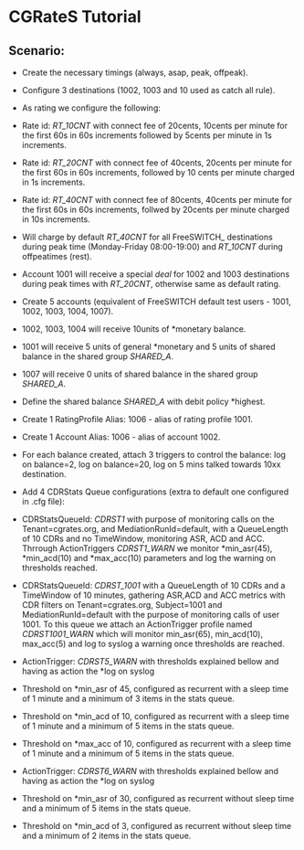 CGRateS Tutorial
================

Scenario:
---------

- Create the necessary timings (always, asap, peak, offpeak).
- Configure 3 destinations (1002, 1003 and 10 used as catch all rule).
- As rating we configure the following:

 - Rate id: *RT_10CNT* with connect fee of 20cents, 10cents per minute for the first 60s in 60s increments followed by 5cents per minute in 1s increments.
 - Rate id: *RT_20CNT* with connect fee of 40cents, 20cents per minute for the first 60s in 60s increments, followed by 10 cents per minute charged in 1s increments.
 - Rate id: *RT_40CNT* with connect fee of 80cents, 40cents per minute for the first 60s in 60s increments, follwed by 20cents per minute charged in 10s increments.
 - Will charge by default *RT_40CNT* for all FreeSWITCH_ destinations during peak time (Monday-Friday 08:00-19:00) and *RT_10CNT* during offpeatimes (rest).
 - Account 1001 will receive a special *deal* for 1002 and 1003 destinations during peak times with *RT_20CNT*, otherwise same as default rating.

- Create 5 accounts (equivalent of FreeSWITCH default test users - 1001, 1002, 1003, 1004, 1007).
 
 - 1002, 1003, 1004 will receive 10units of *monetary balance.
 - 1001 will receive 5 units of general *monetary and 5 units of shared balance in the shared group *SHARED_A*.
 - 1007 will receive 0 units of shared balance in the shared group *SHARED_A*.
 - Define the shared balance *SHARED_A* with debit policy *highest.

- Create 1 RatingProfile Alias: 1006 - alias of rating profile 1001.
- Create 1 Account Alias: 1006 - alias of account 1002.

- For each balance created, attach 3 triggers to control the balance: log on balance=2, log on balance=20, log on 5 mins talked towards 10xx destination.

- Add 4 CDRStats Queue configurations (extra to default one configured in .cfg file):

 - CDRStatsQueueId: *CDRST1* with purpose of monitoring calls on the Tenant=cgrates.org, and MediationRunId=default, with a QueueLength of 10 CDRs and no TimeWindow, monitoring ASR, ACD and ACC. Thrrough ActionTriggers *CDRST1_WARN* we monitor *min_asr(45), *min_acd(10) and *max_acc(10) parameters and log the warning on thresholds reached.
 - CDRStatsQueueId: *CDRST_1001* with a QueueLength of 10 CDRs and a TimeWindow of 10 minutes, gathering ASR,ACD and ACC metrics with CDR filters on Tenant=cgrates.org, Subject=1001 and MediationRunId=default with the purpose of monitoring calls of user 1001. To this queue we attach an ActionTrigger profile named *CDRST1001_WARN* which will monitor min_asr(65), min_acd(10), max_acc(5) and log to syslog a warning once thresholds are reached.

- ActionTrigger: *CDRST5_WARN* with thresholds explained bellow and having as action the *log on syslog

 - Threshold on *min_asr of 45, configured as recurrent with a sleep time of 1 minute and a minimum of 3 items in the stats queue.
 - Threshold on *min_acd of 10, configured as recurrent with a sleep time of 1 minute and a minimum of 5 items in the stats queue.
 - Threshold on *max_acc of 10, configured as recurrent with a sleep time of 1 minute and a minimum of 5 items in the stats queue.

- ActionTrigger: *CDRST6_WARN* with thresholds explained bellow and having as action the *log on syslog

 - Threshold on *min_asr of 30, configured as recurrent without sleep time and a minimum of 5 items in the stats queue.
 - Threshold on *min_acd of 3, configured as recurrent without sleep time and a minimum of 2 items in the stats queue.

